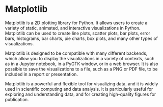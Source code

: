 # Matplotlib

Matplotlib is a 2D plotting library for Python. It allows users to create a variety of static, animated, and interactive visualizations in Python. Matplotlib can be used to create line plots, scatter plots, bar plots, error bars, histograms, bar charts, pie charts, box plots, and many other types of visualizations.

Matplotlib is designed to be compatible with many different backends, which allow you to display the visualizations in a variety of contexts, such as in a Jupyter notebook, in a PyGTK window, or in a web browser. It is also possible to save the visualizations to a file, such as a PNG or PDF file, to be included in a report or presentation.

Matplotlib is a powerful and flexible tool for visualizing data, and it is widely used in scientific computing and data analysis. It is particularly useful for exploring and understanding data, and for creating high-quality figures for publication.
